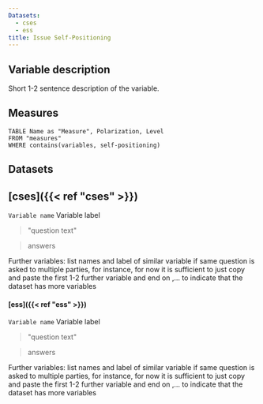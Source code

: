 ```yaml
---
Datasets:
  - cses
  - ess
title: Issue Self-Positioning
---
```

## Variable description

Short 1-2 sentence description of the variable.
## Measures
```dataview
TABLE Name as "Measure", Polarization, Level
FROM "measures"
WHERE contains(variables, self-positioning)
```
## Datasets
## [cses]({{< ref "cses" >}})
`Variable name` Variable label
> "question text"

> answers

Further variables:  list names and label of similar variable if same question is asked to multiple parties, for instance, for now it is sufficient to just copy and paste the first 1-2 further variable and end on ,... to indicate that the dataset has more variables
#### [ess]({{< ref "ess" >}})
`Variable name` Variable label
> "question text"

> answers

Further variables:  list names and label of similar variable if same question is asked to multiple parties, for instance, for now it is sufficient to just copy and paste the first 1-2 further variable and end on ,... to indicate that the dataset has more variables